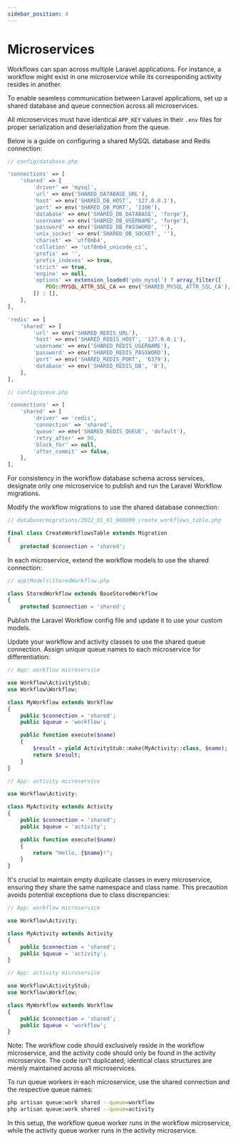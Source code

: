 ```yaml
---
sidebar_position: 4
---
```


# Microservices
Workflows can span across multiple Laravel applications. For instance, a workflow might exist in one microservice while its corresponding activity resides in another.

To enable seamless communication between Laravel applications, set up a shared database and queue connection across all microservices.

All microservices must have identical `APP_KEY` values in their `.env` files for proper serialization and deserialization from the queue.

Below is a guide on configuring a shared MySQL database and Redis connection:

```php
// config/database.php

'connections' => [
    'shared' => [
        'driver' => 'mysql',
        'url' => env('SHARED_DATABASE_URL'),
        'host' => env('SHARED_DB_HOST', '127.0.0.1'),
        'port' => env('SHARED_DB_PORT', '3306'),
        'database' => env('SHARED_DB_DATABASE', 'forge'),
        'username' => env('SHARED_DB_USERNAME', 'forge'),
        'password' => env('SHARED_DB_PASSWORD', ''),
        'unix_socket' => env('SHARED_DB_SOCKET', ''),
        'charset' => 'utf8mb4',
        'collation' => 'utf8mb4_unicode_ci',
        'prefix' => '',
        'prefix_indexes' => true,
        'strict' => true,
        'engine' => null,
        'options' => extension_loaded('pdo_mysql') ? array_filter([
            PDO::MYSQL_ATTR_SSL_CA => env('SHARED_MYSQL_ATTR_SSL_CA'),
        ]) : [],
    ],
],

'redis' => [
    'shared' => [
        'url' => env('SHARED_REDIS_URL'),
        'host' => env('SHARED_REDIS_HOST', '127.0.0.1'),
        'username' => env('SHARED_REDIS_USERNAME'),
        'password' => env('SHARED_REDIS_PASSWORD'),
        'port' => env('SHARED_REDIS_PORT', '6379'),
        'database' => env('SHARED_REDIS_DB', '0'),
    ],
],
```

```php
// config/queue.php

'connections' => [
    'shared' => [
        'driver' => 'redis',
        'connection' => 'shared',
        'queue' => env('SHARED_REDIS_QUEUE', 'default'),
        'retry_after' => 90,
        'block_for' => null,
        'after_commit' => false,
    ],
],
```

For consistency in the workflow database schema across services, designate only one microservice to publish and run the Laravel Workflow migrations.

Modify the workflow migrations to use the shared database connection:

```php
// database/migrations/2022_01_01_000000_create_workflows_table.php

final class CreateWorkflowsTable extends Migration
{
    protected $connection = 'shared';
```

In each microservice, extend the workflow models to use the shared connection:

```php
// app\Models\StoredWorkflow.php

class StoredWorkflow extends BaseStoredWorkflow
{
    protected $connection = 'shared';
```

Publish the Laravel Workflow config file and update it to use your custom models.

Update your workflow and activity classes to use the shared queue connection. Assign unique queue names to each microservice for differentiation:

```php
// App: workflow microservice

use Workflow\ActivityStub;
use Workflow\Workflow;

class MyWorkflow extends Workflow
{
    public $connection = 'shared';
    public $queue = 'workflow';

    public function execute($name)
    {
        $result = yield ActivityStub::make(MyActivity::class, $name);
        return $result;
    }
}
```

```php
// App: activity microservice

use Workflow\Activity;

class MyActivity extends Activity
{
    public $connection = 'shared';
    public $queue = 'activity';

    public function execute($name)
    {
        return "Hello, {$name}!";
    }
}
```

It's crucial to maintain empty duplicate classes in every microservice, ensuring they share the same namespace and class name. This precaution avoids potential exceptions due to class discrepancies:

```php
// App: workflow microservice

use Workflow\Activity;

class MyActivity extends Activity
{
    public $connection = 'shared';
    public $queue = 'activity';
}
```

```php
// App: activity microservice

use Workflow\ActivityStub;
use Workflow\Workflow;

class MyWorkflow extends Workflow
{
    public $connection = 'shared';
    public $queue = 'workflow';
}
```

Note: The workflow code should exclusively reside in the workflow microservice, and the activity code should only be found in the activity microservice. The code isn't duplicated; identical class structures are merely maintained across all microservices.

To run queue workers in each microservice, use the shared connection and the respective queue names:

```bash
php artisan queue:work shared --queue=workflow
php artisan queue:work shared --queue=activity
```

In this setup, the workflow queue worker runs in the workflow microservice, while the activity queue worker runs in the activity microservice.
